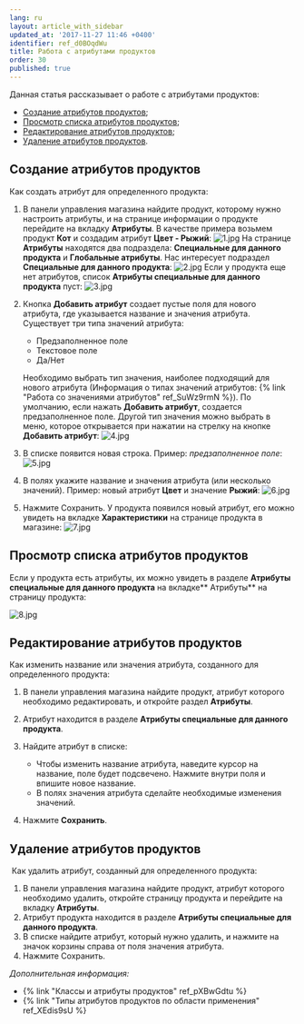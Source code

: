 ```yaml
---
lang: ru
layout: article_with_sidebar
updated_at: '2017-11-27 11:46 +0400'
identifier: ref_d0BOqdWu
title: Работа с атрибутами продуктов
order: 30
published: true
---
```

Данная статья рассказывает о работе с атрибутами продуктов:

*   [Создание атрибутов продуктов](#создание-атрибутов-продуктов);
*   [Просмотр списка атрибутов продуктов](#просмотр-списка-атрибутов-продуктов);
*   [Редактирование атрибутов продуктов](#редактирование-атрибутов-продуктов);
*   [Удаление атрибутов продуктов](#удаление-атрибутов-продуктов).

## Создание атрибутов продуктов 

Как создать атрибут для определенного продукта:

1.  В панели управления магазина найдите продукт, которому нужно настроить атрибуты, и на странице информации о продукте перейдите на вкладку **Атрибуты**. В качестве примера возьмем продукт **Кот** и создадим атрибут **Цвет - Рыжий**:
    ![1.jpg]({{site.baseurl}}/attachments/ref_d0BOqdWu/1.jpg)
    На странице **Атрибуты** находятся два подраздела: **Специальные для данного продукта** и **Глобальные атрибуты**. Нас интересует подраздел **Специальные для данного продукта**:
    ![2.jpg]({{site.baseurl}}/attachments/ref_d0BOqdWu/2.jpg)
    Если у продукта еще нет атрибутов, список **Атрибуты специальные для данного продукта** пуст:
    ![3.jpg]({{site.baseurl}}/attachments/ref_d0BOqdWu/3.jpg)
2.  Кнопка **Добавить атрибут** создает пустые поля для нового атрибута, где указывается название и значения атрибута. 
    Существует три типа значений атрибута:

    *   Предзаполненное поле
    *   Текстовое поле
    *   Да/Нет

    Необходимо выбрать тип значения, наиболее подходящий для нового атрибута (Информация о типах значений атрибутов: {% link "Работа со значениями атрибутов" ref_SuWz9rmN %}). По умолчанию, если нажать **Добавить атрибут**, создается предзаполненное поле. Другой тип значения можно выбрать в меню, которое открывается при нажатии на стрелку на кнопке **Добавить атрибут**:
    ![4.jpg]({{site.baseurl}}/attachments/ref_d0BOqdWu/4.jpg)
3.  В списке появится новая строка. Пример: _предзаполненное поле_:
    ![5.jpg]({{site.baseurl}}/attachments/ref_d0BOqdWu/5.jpg)
4.  В полях укажите название и значения атрибута (или несколько значений). Пример: новый атрибут **Цвет** и значение **Рыжий**:
    ![6.jpg]({{site.baseurl}}/attachments/ref_d0BOqdWu/6.jpg)
5.  Нажмите Сохранить. У продукта появился новый атрибут, его можно увидеть на вкладке **Характеристики** на странице продукта в магазине:
    ![7.jpg]({{site.baseurl}}/attachments/ref_d0BOqdWu/7.jpg)

## Просмотр списка атрибутов продуктов

Если у продукта есть атрибуты, их можно увидеть в разделе **Атрибуты cпециальные для данного продукта** на вкладке** Атрибуты** на страницу продукта:

![8.jpg]({{site.baseurl}}/attachments/ref_d0BOqdWu/8.jpg)

## Редактирование атрибутов продуктов

Как изменить название или значения атрибута, созданного для определенного продукта:


1.  В панели управления магазина найдите продукт, атрибут которого необходимо редактировать, и откройте раздел **Атрибуты**. 
2.  Атрибут находится в разделе **Атрибуты cпециальные для данного продукта**.
3.  Найдите атрибут в списке:

    *   Чтобы изменить название атрибута, наведите курсор на название, поле будет подсвечено. Нажмите внутри поля и впишите новое название. 
    *   В полях значения атрибута сделайте необходимые изменения значений.
4.  Нажмите **Сохранить**.

## Удаление атрибутов продуктов

 Как удалить атрибут, созданный для определенного продукта:

1.  В панели управления магазина найдите продукт, атрибут которого необходимо удалить, откройте страницу продукта и перейдите на вкладку **Атрибуты**. 
2.  Атрибут продукта находится в разделе **Атрибуты cпециальные для данного продукта**.
3.  В списке найдите атрибут, который нужно удалить, и нажмите на значок корзины справа от поля значения атрибута.
4.  Нажмите Сохранить.

_Дополнительная информация:_

*   {% link "Классы и атрибуты продуктов" ref_pXBwGdtu %}
*   {% link "Типы атрибутов продуктов по области применения" ref_XEdis9sU %}

